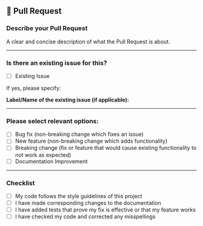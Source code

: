 ## 🔄 Pull Request

### Describe your Pull Request
A clear and concise description of what the Pull Request is about.

---

### Is there an existing issue for this?
- [ ] Existing Issue

If yes, please specify:

**Label/Name of the existing issue (if applicable):**
<!-- Write here -->

---

### Please select relevant options:
- [ ] Bug fix (non-breaking change which fixes an issue)
- [ ] New feature (non-breaking change which adds functionality)
- [ ] Breaking change (fix or feature that would cause existing functionality to not work as expected)
- [ ] Documentation Improvement

---

### Checklist
- [ ] My code follows the style guidelines of this project
- [ ] I have made corresponding changes to the documentation
- [ ] I have added tests that prove my fix is effective or that my feature works
- [ ] I have checked my code and corrected any misspellings
